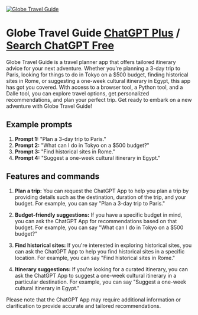 
[![Globe Travel Guide](https://files.oaiusercontent.com/file-N5Ug8DXsoILXO85c2ZufrsRK?se=2123-10-17T05%3A28%3A31Z&sp=r&sv=2021-08-06&sr=b&rscc=max-age%3D31536000%2C%20immutable&rscd=attachment%3B%20filename%3Df031f6e4-8a4b-4708-b2d5-f90d4fd0b7d5.png&sig=va6BcyB4xypk7DEbN2dsp/%2B04LVLoxkBBVX8DlvtytQ%3D)](https://chat.openai.com/g/g-sqz4qh5NW-globe-travel-guide)

# Globe Travel Guide [ChatGPT Plus](https://chat.openai.com/g/g-sqz4qh5NW-globe-travel-guide) / [Search ChatGPT Free](https://gptcall.net/index.html#/?search=Globe%20Travel%20Guide)

Globe Travel Guide is a travel planner app that offers tailored itinerary advice for your next adventure. Whether you're planning a 3-day trip to Paris, looking for things to do in Tokyo on a $500 budget, finding historical sites in Rome, or suggesting a one-week cultural itinerary in Egypt, this app has got you covered. With access to a browser tool, a Python tool, and a Dalle tool, you can explore travel options, get personalized recommendations, and plan your perfect trip. Get ready to embark on a new adventure with Globe Travel Guide!

## Example prompts

1. **Prompt 1:** "Plan a 3-day trip to Paris."
2. **Prompt 2:** "What can I do in Tokyo on a $500 budget?"
3. **Prompt 3:** "Find historical sites in Rome."
4. **Prompt 4:** "Suggest a one-week cultural itinerary in Egypt."

## Features and commands

1. **Plan a trip:** You can request the ChatGPT App to help you plan a trip by providing details such as the destination, duration of the trip, and your budget. For example, you can say "Plan a 3-day trip to Paris."

2. **Budget-friendly suggestions:** If you have a specific budget in mind, you can ask the ChatGPT App for recommendations based on that budget. For example, you can say "What can I do in Tokyo on a $500 budget?"

3. **Find historical sites:** If you're interested in exploring historical sites, you can ask the ChatGPT App to help you find historical sites in a specific location. For example, you can say "Find historical sites in Rome."

4. **Itinerary suggestions:** If you're looking for a curated itinerary, you can ask the ChatGPT App to suggest a one-week cultural itinerary in a particular destination. For example, you can say "Suggest a one-week cultural itinerary in Egypt."

Please note that the ChatGPT App may require additional information or clarification to provide accurate and tailored recommendations.


